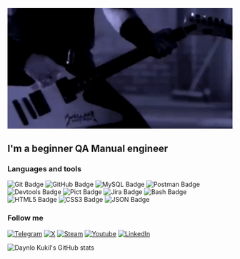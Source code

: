 ![Header](https://github.com/DawnShaker/dawnshaker/blob/main/assets/one_thrash.gif)

## I'm a beginner QA Manual engineer

### Languages and tools

![Git Badge](https://img.shields.io/badge/Git-393939?style=for-the-badge&logo=git)
![GitHub Badge](https://img.shields.io/badge/Github-393939?style=for-the-badge&logo=github)
![MySQL Badge](https://img.shields.io/badge/MySQL-393939?style=for-the-badge&logo=mysql&logoColor=00758f)
![Postman Badge](https://img.shields.io/badge/Postman-393939?style=for-the-badge&logo=postman)
![Devtools Badge](https://img.shields.io/badge/Devtools-393939?style=for-the-badge&logo=googlechrome)
![Pict Badge](https://img.shields.io/badge/PICT-393939?style=for-the-badge&logo=pict)
![Jira Badge](https://img.shields.io/badge/jira-393939?style=for-the-badge&logo=jira&logoColor=blue)
![Bash Badge](https://img.shields.io/badge/bash-393939?style=for-the-badge&logo=gnubash&logoColor=lightgrey)
![HTML5 Badge](https://img.shields.io/badge/HTML-393939?style=for-the-badge&logo=html5&logoColor=blue)
![CSS3 Badge](https://img.shields.io/badge/CSS-393939?style=for-the-badge&logo=css3&logoColor=orange)
![JSON Badge](https://img.shields.io/badge/json-393939?style=for-the-badge&logo=json&logoColor=black)

### Follow me

[![Telegram](https://img.shields.io/badge/telegram-393939?style=for-the-badge&logo=telegram)](https://t.me/dawnshaker)
[![X](https://img.shields.io/badge/X-393939?style=for-the-badge&logo=X)](https://x.com/dawn_shaker)
[![Steam](https://img.shields.io/badge/steam-393939?style=for-the-badge&logo=steam)](245922436)
[![Youtube](https://img.shields.io/badge/youtube-393939?style=for-the-badge&logo=youtube&logoColor=red)](https://www.youtube.com/@ДанилоКукіль)
[![LinkedIn](https://img.shields.io/badge/Linkedin-393939?style=for-the-badge&logo=linkedin&logoColor=blue)](https://www.linkedin.com/in/danylo-kukil/)

![Daynlo Kukil's GitHub stats](https://github-readme-stats.vercel.app/api?username=dawnshaker&show_icons=true&theme=dark)
